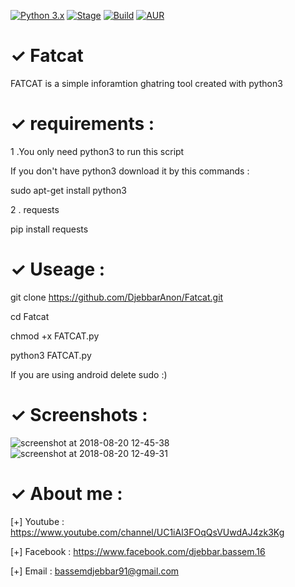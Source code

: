 [![Python 3.x](https://img.shields.io/badge/python-3.x-blue.svg)]()
[![Stage](https://img.shields.io/badge/Release-Stable-brightgreen.svg)]()
[![Build](https://img.shields.io/badge/Supported_OS-Ubuntu,Kali,Mint,Parrot-blue,Windows,Android.svg)]()
[![AUR](https://img.shields.io/aur/license/yaourt.svg)]()
# ✓ Fatcat
FATCAT is a simple inforamtion ghatring tool created with python3
# ✓ requirements :
1 .You only need python3 to run this script

If you don't have python3 download it by this commands :

sudo apt-get install python3

2 . requests

pip install requests

# ✓ Useage :
git clone https://github.com/DjebbarAnon/Fatcat.git

cd Fatcat

chmod +x FATCAT.py

python3 FATCAT.py

If you are using android delete sudo :)
# ✓ Screenshots : 
![screenshot at 2018-08-20 12-45-38](https://user-images.githubusercontent.com/39780283/44357916-0bc10f80-a479-11e8-8f21-c2a70c3ad97f.png)
![screenshot at 2018-08-20 12-49-31](https://user-images.githubusercontent.com/39780283/44357928-1c718580-a479-11e8-8235-bc62bc8365ad.png)
# ✓ About me : 
[+] Youtube : https://www.youtube.com/channel/UC1iAl3FOqQsVUwdAJ4zk3Kg 

[+] Facebook : https://www.facebook.com/djebbar.bassem.16

[+] Email : bassemdjebbar91@gmail.com










